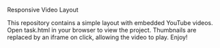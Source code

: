 Responsive Video Layout

This repository contains a simple layout with embedded YouTube videos. Open task.html in your browser to view the project. Thumbnails are replaced by an iframe on click, allowing the video to play. Enjoy!
